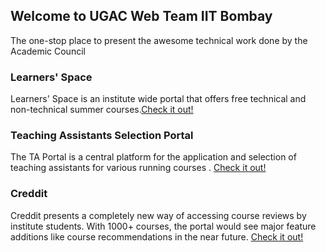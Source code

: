 ## Welcome to UGAC Web Team IIT Bombay

The one-stop place to present the awesome technical work done by the Academic Council



### Learners' Space

Learners' Space is an institute wide portal that offers free technical and non-technical summer courses.[Check it out!](https://gymkhana.iitb.ac.in/~ugacademics/learnerspace_2020/) 

### Teaching Assistants Selection Portal

The TA Portal is a central platform for the application and selection of teaching assistants for various running courses . [Check it out!](https://gymkhana.iitb.ac.in/~ugac/TA_Portal/) 

### Creddit

Creddit presents a completely new way of accessing course reviews by institute students. With 1000+ courses, the portal would see major feature additions like course recommendations in the near future. [Check it out!](https://gymkhana.iitb.ac.in/~ugac/Creddit/)


